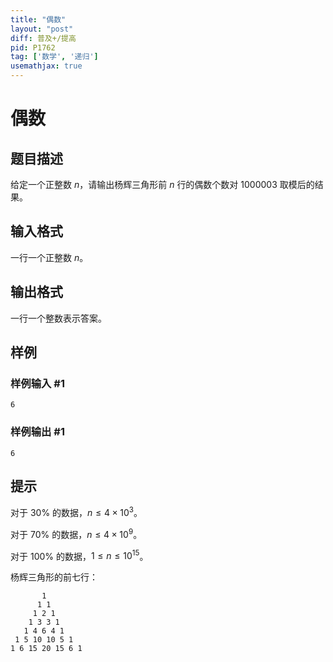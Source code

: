```yaml
---
title: "偶数"
layout: "post"
diff: 普及+/提高
pid: P1762
tag: ['数学', '递归']
usemathjax: true
---
```


# 偶数
## 题目描述

给定一个正整数 $n$，请输出杨辉三角形前 $n$ 行的偶数个数对 $1000003$ 取模后的结果。

## 输入格式

一行一个正整数 $n$。

## 输出格式

一行一个整数表示答案。
## 样例

### 样例输入 #1
```
6

```
### 样例输出 #1
```
6

```
## 提示

对于 $30\%$ 的数据，$n\le 4\times 10^3$。

对于 $70\%$ 的数据，$n\le 4\times 10^9$。

对于 $100\%$ 的数据，$1\le n\le 10^{15}$。

杨辉三角形的前七行：

```plain
       1
      1 1
     1 2 1
    1 3 3 1
   1 4 6 4 1
 1 5 10 10 5 1
1 6 15 20 15 6 1
```
